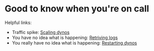 # Good to know when you're on call

Helpful links:

  - Traffic spike: [Scaling dynos](https://devcenter.heroku.com/articles/scaling#manual-scaling)
  - You have no idea what is happening: [Retriving logs](https://devcenter.heroku.com/articles/logging#log-retrieval)
  - You really have no idea what is happening: [Restarting dynos](https://devcenter.heroku.com/articles/dynos#restarting)

